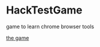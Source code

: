 # HackTestGame

game to learn chrome browser tools

[the game](redmikepumpkin.github.io/HackTestGame/index.html)
